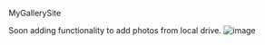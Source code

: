 MyGallerySite


Soon adding functionality to add photos from local drive.
![image](https://user-images.githubusercontent.com/73595460/215253191-3e8494e0-1463-4d50-8d80-ab7600330304.png)
